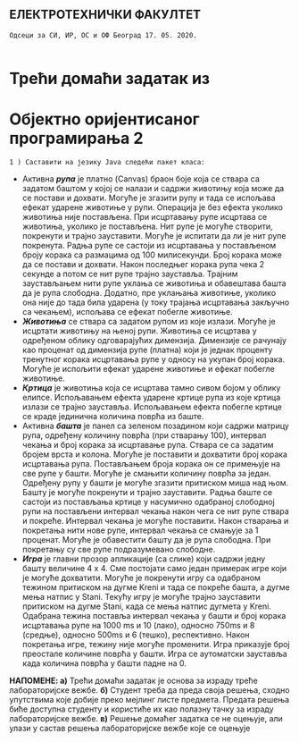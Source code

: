 ## ЕЛЕКТРОТЕХНИЧКИ ФАКУЛТЕТ

```
Одсеци за СИ, ИР, ОС и ОФ Београд 17. 05. 2020.
```
```
```
# Трећи домаћи задатак из
# Објектно оријентисаног програмирања 2

```
1 ) Саставити на језику Java следећи пакет класа:
```
- Активна **_рупа_** је платно (Canvas) браон боје која се ствара са задатом баштом у којој се
    налази и садржи животињу која може да се постави и дохвати. Могуће је згазити рупу и тада
    се испољава ефекат ударене животиње у рупи. Операција је без ефекта уколико животиња
    није постављена. При исцртавању рупе исцртава се животиња, уколико је постављена. Нит
    рупе је могуће створити, покренути и трајно зауставити. Могуће је испитати да ли је нит
    рупе покренута. Радња рупе се састоји из исцртавања у постављеном броју корака са
    размацима од 100 милисекунди. Број корака може да се постави и дохвати. Након последњег
    корака рупа чека 2 секунде а потом се нит рупе трајно зауставља. Трајним заустављањем
    нити рупе уклања се животиња и обавештава башта да је рупа слободна. Додатно, пре
    уклањања животиње, уколико она није до тада била ударена (у току трајања исцртавања
    закључно са чекањем), испољава се ефекат побегле животиње.
- **_Животиња_** се ствара са задатом рупом из које излази. Могуће је исцртати животињу на
    њеној рупи. Животиња се исцртава у одређеном облику одговарајућих димензија. Димензије
    се рачунају као проценат од димензија рупе (платна) који је једнак проценту тренутног
    корака исцртавања рупе у односу на укупан број корака. Могуће је испољити ефекат ударене
    животиње и ефекат побегле животиње.
- **_Кртица_** је животиња која се исцртава тамно сивом бојом у облику елипсе. Испољавањем
    ефекта ударене кртице рупа из које кртица излази се трајно зауставља. Испољавањем ефекта
    побегле кртице се краде јединична количина поврћа из баште.
- Активна **_башта_** је панел са зеленом позадином који садржи матрицу рупа, одређену
    количину поврћа (при стварању 100), интервал чекања и број корака за исцртавање рупа.
    Ствара се са задатим бројем врста и колона. Могуће је поставити и дохватити број корака
    исцртавања рупа. Постављањем броја корака он се примењује на све рупе у башти. Могуће је
    смањити количину поврћа за један. Одређену рупу у башти је могуће згазити притиском
    миша над њом. Башту је могуће покренути и трајно зауставити. Радња баште се састоји из
    постављања кртице у насумично одабраној слободној рупи на постављени интервал чекања
    након чега се нит рупе ствара и покреће. Интервал чекања је могуће поставити. Након
    стварања и покретања нити нове рупе, интервал чекања се смањује за 1 проценат. Могуће је
    обавестити башту да је рупа слободна. При покретању су све рупе подразумевано слободне.
- **_Игра_** је главни прозор апликације (са слике) који садржи једну башту величине 4 x 4. Сме
    постојати само један примерак игре који је могуће дохватити. Могуће је покренути игру са
    одабраном тежином притиском на дугме Kreni и тада се покреће башта, а дугме мења
    натпис у Stani. Текућу игру је могуће трајно зауставити
    притиском на дугме Stani, када се мења натпис дугмета у
    Kreni. Одабрана тежина поставља интервал чекања у башти
    и број корака исцртавања рупе на 1000 ms и 10 (лако),
    односно 750ms и 8 (средње), односно 500ms и 6 (тешко),
    респективно. Након покретања игре, тежину није могуће
    променити. Игра приказује број преостале количине поврћа у
    башти. Игра се аутоматски зауставља када количина поврћа у
    башти падне на 0.

**НАПОМЕНЕ:
а)** Трећи домаћи задатак је основа за израду треће лабораторијске вежбе.
**б)** Студент треба да преда своја решења, сходно упутствима које добије преко мејлинг листе предмета. Предата решења
биће доступна студенту и користиће их као полазну тачку за израду лабораторијске вежбе.
**в)** Решење домаћег задатка се не оцењује, али улази у састав решења лабораторијске вежбе које се оцењује


